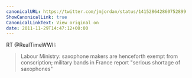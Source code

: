 ```yaml
---
canonicalURL: https://twitter.com/jmjordan/status/141528642860752899
ShowCanonicalLink: true
CanonicalLinkText: View original on
date: 2011-11-29T14:47:12+00:00
---
```

RT @RealTimeWWII:
> Labour Ministry: saxophone makers are henceforth exempt from conscription; military bands in France report "serious shortage of saxophones"